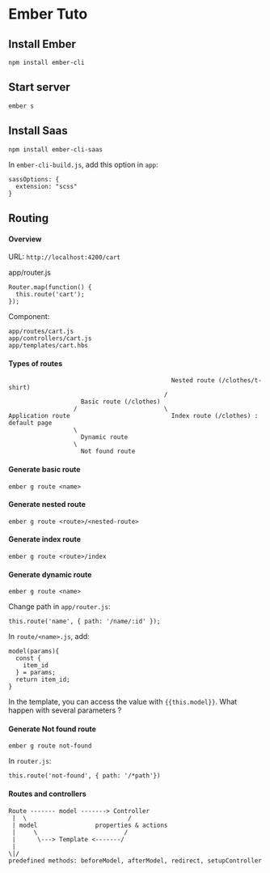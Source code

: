 # Ember Tuto

## Install Ember
```
npm install ember-cli
```

## Start server
```
ember s
```

## Install Saas
```
npm install ember-cli-saas
```
In `ember-cli-build.js`, add this option in `app`:
```
sassOptions: {
  extension: "scss"
}
```

## Routing

#### Overview

URL: `http://localhost:4200/cart`

app/router.js
```
Router.map(function() {
  this.route('cart');
});
```

Component:
```
app/routes/cart.js
app/controllers/cart.js
app/templates/cart.hbs
```

#### Types of routes
```
                                             Nested route (/clothes/t-shirt)
                                           /
                    Basic route (/clothes) 
                  /                        \
Application route                            Index route (/clothes) : default page
                  \
                    Dynamic route
                  \
                    Not found route
```


#### Generate basic route
```
ember g route <name>
```

#### Generate nested route
```
ember g route <route>/<nested-route>
```

#### Generate index route
```
ember g route <route>/index
```

#### Generate dynamic route
```
ember g route <name>
```
Change path in `app/router.js`:
```
this.route('name', { path: '/name/:id' });
```
In `route/<name>.js`, add:
```
model(params){
  const {
    item_id
  } = params;
  return item_id;
}
``` 
In the template, you can access the value with `{{this.model}}`. What happen with several parameters ?

#### Generate Not found route
```
ember g route not-found
```
In `router.js`:
```
this.route('not-found', { path: '/*path'})
```

#### Routes and controllers
```
Route ------- model -------> Controller
 |  \                            /
 | model                properties & actions
 |     \                        /
 |      \---> Template <-------/
 |
\|/
predefined methods: beforeModel, afterModel, redirect, setupController
```
